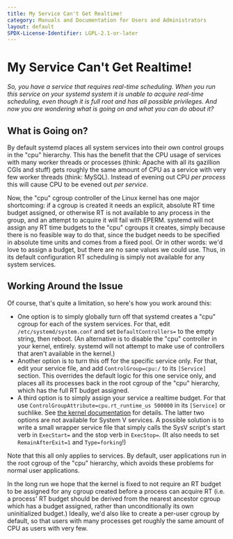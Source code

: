 ```yaml
---
title: My Service Can't Get Realtime!
category: Manuals and Documentation for Users and Administrators
layout: default
SPDX-License-Identifier: LGPL-2.1-or-later
---
```


# My Service Can't Get Realtime!

_So, you have a service that requires real-time scheduling. When you run this service on your systemd system it is unable to acquire real-time scheduling, even though it is full root and has all possible privileges. And now you are wondering what is going on and what you can do about it?_

## What is Going on?

By default systemd places all system services into their own control groups in the "cpu" hierarchy. This has the benefit that the CPU usage of services with many worker threads or processes (think: Apache with all its gazillion CGIs and stuff) gets roughly the same amount of CPU as a service with very few worker threads (think: MySQL). Instead of evening out CPU _per process_ this will cause CPU to be evened out _per service_.

Now, the "cpu" cgroup controller of the Linux kernel has one major shortcoming: if a cgroup is created it needs an explicit, absolute RT time budget assigned, or otherwise RT is not available to any process in the group, and an attempt to acquire it will fail with EPERM. systemd will not assign any RT time budgets to the "cpu" cgroups it creates, simply because there is no feasible way to do that, since the budget needs to be specified in absolute time units and comes from a fixed pool. Or in other words: we'd love to assign a budget, but there are no sane values we could use. Thus, in its default configuration RT scheduling is simply not available for any system services.

## Working Around the Issue

Of course, that's quite a limitation, so here's how you work around this:

* One option is to simply globally turn off that systemd creates a "cpu" cgroup for each of the system services. For that, edit `/etc/systemd/system.conf` and set `DefaultControllers=` to the empty string, then reboot. (An alternative is to disable the "cpu" controller in your kernel, entirely. systemd will not attempt to make use of controllers that aren't available in the kernel.)
* Another option is to turn this off for the specific service only. For that, edit your service file, and add `ControlGroup=cpu:/` to its `[Service]` section. This overrides the default logic for this one service only, and places all its processes back in the root cgroup of the "cpu" hierarchy, which has the full RT budget assigned.
* A third option is to simply assign your service a realtime budget. For that use `ControlGroupAttribute=cpu.rt_runtime_us 500000` in its `[Service]` or suchlike. See [the kernel documentation](http://www.kernel.org/doc/Documentation/scheduler/sched-design-CFS.txt) for details. The latter two options are not available for System V services. A possible solution is to write a small wrapper service file that simply calls the SysV script's start verb in `ExecStart=` and the stop verb in `ExecStop=`. (It also needs to set `RemainAfterExit=1` and `Type=forking`!)

Note that this all only applies to services. By default, user applications run in the root cgroup of the "cpu" hierarchy, which avoids these problems for normal user applications.

In the long run we hope that the kernel is fixed to not require an RT budget to be assigned for any cgroup created before a process can acquire RT (i.e. a process' RT budget should be derived from the nearest ancestor cgroup which has a budget assigned, rather than unconditionally its own uninitialized budget.) Ideally, we'd also like to create a per-user cgroup by default, so that users with many processes get roughly the same amount of CPU as users with very few.
